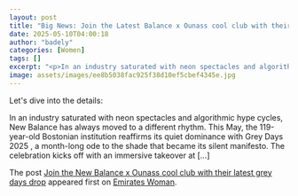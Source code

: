 ```yaml
---
layout: post
title: "Big News: Join the Latest Balance x Ounass cool club with their latest grey days drop"
date: 2025-05-10T04:00:18
author: "badely"
categories: [Women]
tags: []
excerpt: "<p>In an industry saturated with neon spectacles and algorithmic hype cycles, New Balance has always moved to a different rhythm. This May, the 119-ye"
image: assets/images/ee8b5038fac925f38d10ef5cbef4345e.jpg
---
```


Let's dive into the details: <p>In an industry saturated with neon spectacles and algorithmic hype cycles, New Balance has always moved to a different rhythm. This May, the 119-year-old Bostonian institution reaffirms its quiet dominance with Grey Days 2025 , a month-long ode to the shade that became its silent manifesto. The celebration kicks off with an immersive takeover at [&#8230;]</p>
<p>The post <a href="https://emirateswoman.com/new-balance-ounass-grey-days/" rel="nofollow">Join the New Balance x Ounass cool club with their latest grey days drop</a> appeared first on <a href="https://emirateswoman.com" rel="nofollow">Emirates Woman</a>.</p>

